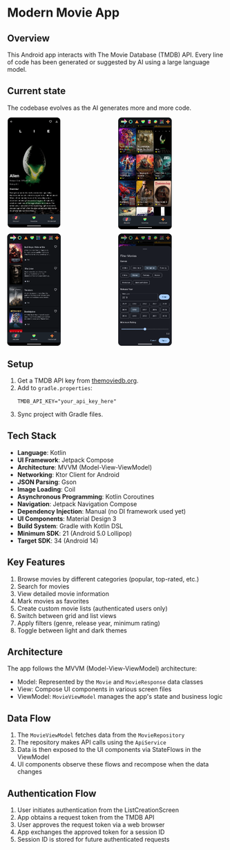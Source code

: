 # Modern Movie App

## Overview

This Android app interacts with The Movie Database (TMDB) API. Every line of code has been generated
or suggested by AI using a large language model.

## Current state

The codebase evolves as the AI generates more and more code.

<div style="display: grid; grid-template-columns: repeat(2, 1fr); gap: 10px;">
    <img src="docs/assets/p1.png" alt="Detail Screen" style="width: 50%;">
    <img src="docs/assets/p2.png" alt="Grid View List Screen" style="width: 50%;">
    <img src="docs/assets/p3.png" alt="Simple View List Screen" style="width: 50%;">
    <img src="docs/assets/p4.png" alt="Filter Bottom Sheet" style="width: 50%;">
</div>

## Setup

1. Get a TMDB API key from [themoviedb.org](https://www.themoviedb.org/).
2. Add to `gradle.properties`:
   ```
   TMDB_API_KEY="your_api_key_here"
   ```
3. Sync project with Gradle files.

## Tech Stack

- **Language**: Kotlin
- **UI Framework**: Jetpack Compose
- **Architecture**: MVVM (Model-View-ViewModel)
- **Networking**: Ktor Client for Android
- **JSON Parsing**: Gson
- **Image Loading**: Coil
- **Asynchronous Programming**: Kotlin Coroutines
- **Navigation**: Jetpack Navigation Compose
- **Dependency Injection**: Manual (no DI framework used yet)
- **UI Components**: Material Design 3
- **Build System**: Gradle with Kotlin DSL
- **Minimum SDK**: 21 (Android 5.0 Lollipop)
- **Target SDK**: 34 (Android 14)

## Key Features

1. Browse movies by different categories (popular, top-rated, etc.)
2. Search for movies
3. View detailed movie information
4. Mark movies as favorites
5. Create custom movie lists (authenticated users only)
6. Switch between grid and list views
7. Apply filters (genre, release year, minimum rating)
8. Toggle between light and dark themes

## Architecture

The app follows the MVVM (Model-View-ViewModel) architecture:

- Model: Represented by the `Movie` and `MovieResponse` data classes
- View: Compose UI components in various screen files
- ViewModel: `MovieViewModel` manages the app's state and business logic

## Data Flow

1. The `MovieViewModel` fetches data from the `MovieRepository`
2. The repository makes API calls using the `ApiService`
3. Data is then exposed to the UI components via StateFlows in the ViewModel
4. UI components observe these flows and recompose when the data changes

## Authentication Flow

1. User initiates authentication from the ListCreationScreen
2. App obtains a request token from the TMDB API
3. User approves the request token via a web browser
4. App exchanges the approved token for a session ID
5. Session ID is stored for future authenticated requests

